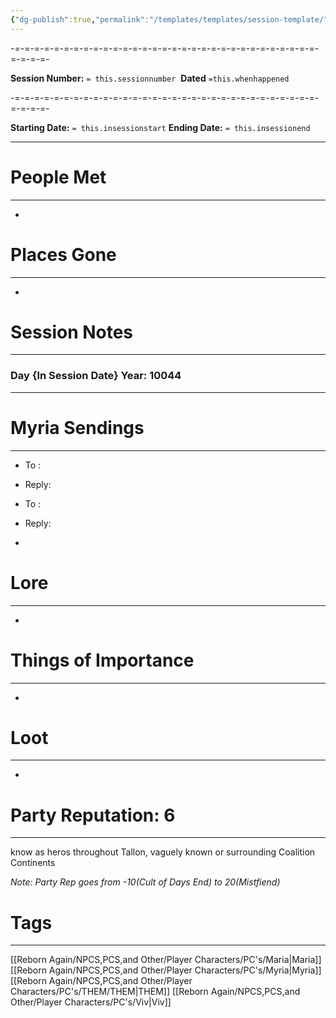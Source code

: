 ```yaml
---
{"dg-publish":true,"permalink":"/templates/templates/session-template/"}
---
```



-=-=-=-=-=-=-=-=-=-=-=-=-=-=-=-=-=-=-=-=-=-=-=-=-=-=-=-=-=-=-=-=-=-=-=-

**Session Number:** `= this.sessionnumber`  
**Dated** `=this.whenhappened` 

-=-=-=-=-=-=-=-=-=-=-=-=-=-=-=-=-=-=-=-=-=-=-=-=-=-=-=-=-=-=-=-=-=-=-=-

**Starting Date:** `= this.insessionstart`
**Ending Date:** `= this.insessionend`

---



# People Met
---

-   
    
# Places Gone
---



-   
    

# Session Notes
---



### Day {In Session Date} Year: 10044

-------------------------------------------------------------------------

  


  



# Myria Sendings
--------------


- To : 
    

- Reply: 
    

- To : 
    

- Reply: 
    

-   
    

  


# Lore 
---

-   
    

# Things of Importance

---

-   
    

# Loot
---

-   
    


# Party Reputation: 6
-----


know as heros throughout Tallon, vaguely known or surrounding Coalition Continents

*Note: Party Rep goes from -10(Cult of Days End) to 20(Mistfiend)*

# Tags
-----
[[Reborn Again/NPCS,PCS,and Other/Player Characters/PC's/Maria\|Maria]]
[[Reborn Again/NPCS,PCS,and Other/Player Characters/PC's/Myria\|Myria]]
[[Reborn Again/NPCS,PCS,and Other/Player Characters/PC's/THEM/THEM\|THEM]]
[[Reborn Again/NPCS,PCS,and Other/Player Characters/PC's/Viv\|Viv]]



